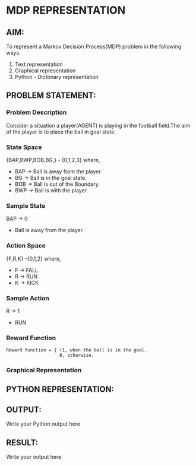 # MDP REPRESENTATION

## AIM:
To represent a Markov Decision Process(MDP) problem in the following ways.
1. Text representation 
2. Graphical representation
3. Python - Dictonary representation

## PROBLEM STATEMENT:

### Problem Description
Consider a situation a player(AGENT) is  playing in the football field.The aim of the player is to place the ball in goal state.

### State Space
{BAP,BWP,BOB,BG,} - {0,1,2,3}
 where, 
* BAP -> Ball is away from the player.
*  BG -> Ball is in the goal state.
*  BOB -> Ball is out of the Boundary.
* BWP -> Ball is with the player.

### Sample State
 BAP -> 0
*  Ball is away from the player.

### Action Space
{F,R,K} -{0,1,2}
where, 
  * F -> FALL
  * R -> RUN
  * K -> KICK

### Sample Action
R -> 1
* RUN

### Reward Function
```
Reward function = { +1, when the ball is in the goal.
                    0, otherwise.
```
### Graphical Representation



## PYTHON REPRESENTATION:


## OUTPUT:
Write your Python output here

## RESULT:
Write your output here

